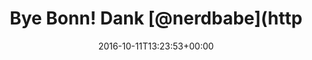 ---
retweeted: false
source: <a href="http://mvilla.it/fenix" rel="nofollow">Fenix for Android</a>
entities:
  hashtags: []
  symbols: []
  user_mentions:
  - name: nerdbabe
    screen_name: nerdbabe
    indices:
    - '15'
    - '24'
    id_str: '3448624575'
    id: '3448624575'
  - name: Lucas Dohmen
    screen_name: moonbeamlabs
    indices:
    - '29'
    - '42'
    id_str: '28508951'
    id: '28508951'
  urls: []
display_text_range:
- '0'
- '105'
favorite_count: '7'
id_str: '785833298723569665'
truncated: false
retweet_count: '0'
id: '785833298723569665'
created_at: Tue Oct 11 13:23:53 +0000 2016
favorited: false
full_text: Bye Bonn! Dank [@nerdbabe](https://twitter.com/nerdbabe) und [@moonbeamlabs](https://twitter.com/moonbeamlabs)
  weiß jetzt, dass Du nicht überall nach Hauptbahnhof aussiehst.
lang: de
tags:
- pesos:twitter
date: '2016-10-11T13:23:53+00:00'
src: https://twitter.com/bascht/status/785833298723569665
original_url: https://twitter.com/bascht/status/785833298723569665
type: twitter_tweet
text: Bye Bonn! Dank [@nerdbabe](https://twitter.com/nerdbabe) und [@moonbeamlabs](https://twitter.com/moonbeamlabs)
  weiß jetzt, dass Du nicht überall nach Hauptbahnhof aussiehst.
title: Bye Bonn! Dank [@nerdbabe](http

---